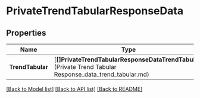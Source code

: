 # PrivateTrendTabularResponseData

## Properties
Name | Type | Description | Notes
------------ | ------------- | ------------- | -------------
**TrendTabular** | [**[]PrivateTrendTabularResponseDataTrendTabular**](Private Trend Tabular Response_data_trend_tabular.md) |  | [default to null]

[[Back to Model list]](../README.md#documentation-for-models) [[Back to API list]](../README.md#documentation-for-api-endpoints) [[Back to README]](../README.md)



